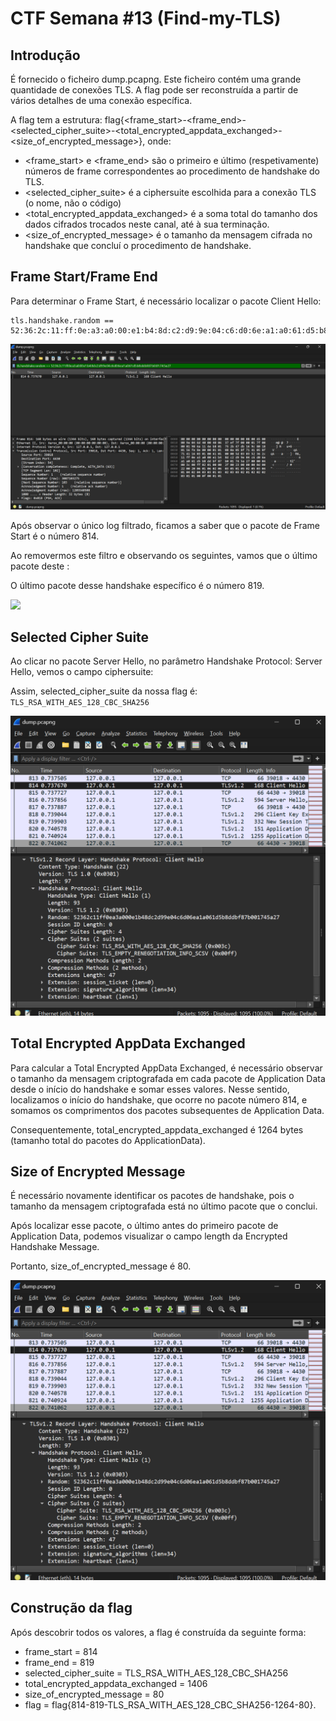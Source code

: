 # CTF Semana #13 (Find-my-TLS)

## Introdução

É fornecido o ficheiro dump.pcapng. Este ficheiro contém uma grande quantidade de conexões TLS. A flag pode ser reconstruída a partir de vários detalhes de uma conexão específica.

A flag tem a estrutura: flag{<frame_start>-<frame_end>-<selected_cipher_suite>-<total_encrypted_appdata_exchanged>-<size_of_encrypted_message>}, onde:
- <frame_start> e <frame_end> são o primeiro e último (respetivamente) números de frame correspondentes ao procedimento de handshake do TLS.
- <selected_cipher_suite> é a ciphersuite escolhida para a conexão TLS (o nome, não o código)
- <total_encrypted_appdata_exchanged> é a soma total do tamanho dos dados cifrados trocados neste canal, até à sua terminação.
- <size_of_encrypted_message> é o tamanho da mensagem cifrada no handshake que concluí o procedimento de handshake.

## Frame Start/Frame End

Para determinar o Frame Start, é necessário localizar o pacote Client Hello:

```
tls.handshake.random == 52:36:2c:11:ff:0e:a3:a0:00:e1:b4:8d:c2:d9:9e:04:c6:d0:6e:a1:a0:61:d5:b8:dd:bf:87:b0:01:74:5a:27
```

![](images/ctf13_framestart.png)

Após observar o único log filtrado, ficamos a saber que o pacote de Frame Start é o número 814.

Ao removermos este filtro e observando os seguintes, vamos que o último pacote deste :

O último pacote desse handshake específico é o número 819.

![](images/ctf13_2.png)

## Selected Cipher Suite
Ao clicar no pacote Server Hello, no parâmetro Handshake Protocol: Server Hello, vemos o campo ciphersuite:

Assim, selected_cipher_suite da nossa flag é: ```TLS_RSA_WITH_AES_128_CBC_SHA256```

![](images/ctf13_handshakeprotocol.png)

## Total Encrypted AppData Exchanged
Para calcular a Total Encrypted AppData Exchanged, é necessário observar o tamanho da mensagem criptografada em cada pacote de Application Data desde o início do handshake e somar esses valores.
Nesse sentido, localizamos o início do handshake, que ocorre no pacote número 814, e somamos os comprimentos dos pacotes subsequentes de Application Data.

Consequentemente, total_encrypted_appdata_exchanged é 1264 bytes (tamanho total do pacotes do ApplicationData).


## Size of Encrypted Message
É necessário novamente identificar os pacotes de handshake, pois o tamanho da mensagem criptografada está no último pacote que o conclui.

Após localizar esse pacote, o último antes do primeiro pacote de Application Data, podemos visualizar o campo length da Encrypted Handshake Message.

Portanto, size_of_encrypted_message é 80.

![](images/ctf13_lastlength.png)

## Construção da flag
Após descobrir todos os valores, a flag é construída da seguinte forma:

- frame_start = 814
- frame_end = 819
- selected_cipher_suite = TLS_RSA_WITH_AES_128_CBC_SHA256
- total_encrypted_appdata_exchanged = 1406
- size_of_encrypted_message = 80
- flag = flag{814-819-TLS_RSA_WITH_AES_128_CBC_SHA256-1264-80}.





